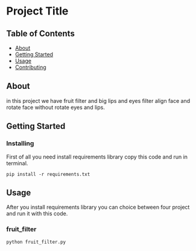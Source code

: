 # Project Title

## Table of Contents

- [About](#about)
- [Getting Started](#getting_started)
- [Usage](#usage)
- [Contributing](../CONTRIBUTING.md)

## About <a name = "about"></a>

in this project we have fruit filter and big lips and eyes filter align face and rotate face without rotate eyes and lips.

## Getting Started <a name = "getting_started"></a>

### Installing

First of all you need install requirements library copy this code and run in terminal.

``` terminal
pip install -r requirements.txt
```

## Usage <a name = "usage"></a>

After you install requirements library you can choice between four project and run it with this code.

### fruit_filter

``` terminal
python fruit_filter.py
```
